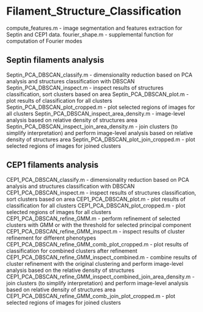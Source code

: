 # Filament_Structure_Classification

compute_features.m - image segmentation and features extraction for Septin and CEP1 data.
fourier_shape.m - supplemental function for computation of Fourier modes

## Septin filaments analysis

Septin_PCA_DBSCAN_classify.m - dimensionality reduction based on PCA analysis and structures classification with DBSCAN
Septin_PCA_DBSCAN_inspect.m - inspect results of structures classification, sort clusters based on area
Septin_PCA_DBSCAN_plot.m - plot results of classification for all clusters
Septin_PCA_DBSCAN_plot_cropped.m - plot selected regions of images for all clusters
Septin_PCA_DBSCAN_inspect_area_density.m - image-level analysis based on relative density of structures area
Septin_PCA_DBSCAN_inspect_join_area_density.m - join clusters (to simplify interpretation) and perform image-level analysis based on relative density of structures area
Septin_PCA_DBSCAN_plot_join_cropped.m  - plot selected regions of images for joined clusters

## CEP1 filaments analysis

CEP1_PCA_DBSCAN_classify.m - dimensionality reduction based on PCA analysis and structures classification with DBSCAN
CEP1_PCA_DBSCAN_inspect.m - inspect results of structures classification, sort clusters based on area
CEP1_PCA_DBSCAN_plot.m - plot results of classification for all clusters
CEP1_PCA_DBSCAN_plot_cropped.m - plot selected regions of images for all clusters
CEP1_PCA_DBSCAN_refine_GMM.m - perform refinement of selected clusters with GMM or with the threshold for selected principal component
CEP1_PCA_DBSCAN_refine_GMM_inspect.m - inspect results of cluster refinement for different phenotypes
CEP1_PCA_DBSCAN_refine_GMM_comb_plot_cropped.m - plot results of classification for combined clusters after refinement
CEP1_PCA_DBSCAN_refine_GMM_inspect_combined.m - combine results of cluster refinement with the original clustering and perform image-level analysis based on the relative density of structures
CEP1_PCA_DBSCAN_refine_GMM_inspect_combined_join_area_density.m - join clusters (to simplify interpretation) and perform image-level analysis based on relative density of structures area
CEP1_PCA_DBSCAN_refine_GMM_comb_join_plot_cropped.m  - plot selected regions of images for joined clusters
